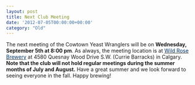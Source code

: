 ```yaml
---
layout: post
title: Next Club Meeting
date: '2012-07-05T00:00:00+00:00'
category: "Old"
---
```

<p>The next meeting of the Cowtown Yeast Wranglers will be on <strong>Wednesday&#44; September 5th at 8:00 pm</strong>. As always&#44; the meeting location is at <a href="http://www.wildrosebrewery/" target="_blank"><font color="#003366">Wild Rose Brewery</font></a> at 4580 Quesnay Wood Drive S.W. (Currie Barracks) in Calgary. <strong>Note that the club will not hold regular meetings during the summer months of July and August.</strong> Have a great summer and we look forward to seeing everyone in the fall. Happy brewing!</p>

